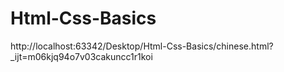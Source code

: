 # Html-Css-Basics
http://localhost:63342/Desktop/Html-Css-Basics/chinese.html?_ijt=m06kjq94o7v03cakuncc1r1koi

